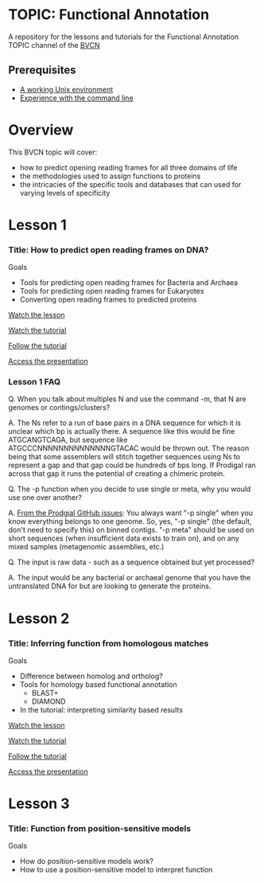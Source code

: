 # TOPIC: Functional Annotation
A repository for the lessons and tutorials for the Functional Annotation TOPIC channel of the [BVCN](https://biovcnet.github.io/)


## Prerequisites
* [A working Unix environment](https://github.com/biovcnet/biovcnet.github.io/wiki/1.-Setting-up-a-local-Linux-(or-Unix)-environment)
* [Experience with the command line](https://github.com/biovcnet/biovcnet.github.io/wiki/2.-Using-the-Command-line)

# Overview
This BVCN topic will cover:

* how to predict opening reading frames for all three domains of life
* the methodologies used to assign functions to proteins
* the intricacies of the specific tools and databases that can used for varying levels of specificity

# Lesson 1
### Title: How to predict open reading frames on DNA?
Goals

* Tools for predicting open reading frames for Bacteria and Archaea
* Tools for predicting open reading frames for Eukaryotes
* Converting open reading frames to predicted proteins

[Watch the lesson](https://youtu.be/uGjjN-q7N2E)

[Watch the tutorial](https://youtu.be/on2fZveY8sU)

[Follow the tutorial](https://github.com/biovcnet/topic-functional-annotation/blob/master/Lesson-1/README.md)

[Access the presentation](https://github.com/biovcnet/topic-functional-annotation/blob/master/Lesson-1/Lesson-1.pdf)

### Lesson 1 FAQ
Q. When you talk about multiples N and use the command -m, that N are genomes or contings/clusters?

A. The Ns refer to a run of base pairs in a DNA sequence for which it is unclear which bp is actually there. A sequence like this would be fine ATGCANGTCAGA, but sequence like ATGCCCNNNNNNNNNNNNNNGTACAC would be thrown out. The reason being that some assemblers will stitch together sequences using Ns to represent a gap and that gap could be hundreds of bps long. If Prodigal ran across that gap it runs the potential of creating a chimeric protein.

Q. The -p function when you decide to use single or meta, why you would use one over another?

A. [From the Prodgial GitHub issues](https://github.com/hyattpd/Prodigal/issues/57#issuecomment-536608100): You always want "-p single" when you know everything belongs to one genome. So, yes, "-p single" (the default, don't need to specify this) on binned contigs. "-p meta" should be used on short sequences (when insufficient data exists to train on), and on any mixed samples (metagenomic assemblies, etc.)

Q. The input is raw data - such as a sequence obtained but yet processed? 

A. The input would be any bacterial or archaeal genome that you have the untranslated DNA for but are looking to generate the proteins.

# Lesson 2
### Title: Inferring function from homologous matches

Goals

* Difference between homolog and ortholog?
* Tools for homology based functional annotation
    * BLAST+
    * DIAMOND
* In the tutorial: interpreting similarity based results

[Watch the lesson](https://youtu.be/sOFoytKXrHA)

[Watch the tutorial](https://youtu.be/u81xc86ifM8)

[Follow the tutorial](https://github.com/biovcnet/topic-functional-annotation/tree/master/Lesson-2)

[Access the presentation](https://github.com/biovcnet/topic-functional-annotation/blob/master/Lesson-2/Lesson-2.pdf)

# Lesson 3
### Title: Function from position-sensitive models

Goals

* How do position-sensitive models work?
* How to use a position-sensitive model to interpret function

